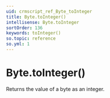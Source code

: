 ```yaml
---
uid: crmscript_ref_Byte_toInteger
title: Byte.toInteger()
intellisense: Byte.toInteger
sortOrder: 136
keywords: toInteger()
so.topic: reference
so.yml: 1
---
```


# Byte.toInteger()

Returns the value of a byte as an integer.
